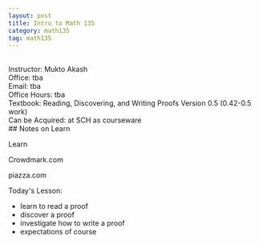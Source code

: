 ```yaml
---
layout: post
title: Intro to Math 135
category: math135
tag: math135
---
```

<div class="text-center">
<br>
Instructor: Mukto Akash
<br>
Office: tba
<br>
Email: tba
<br>
Office Hours: tba
<br>
Textbook: Reading, Discovering, and Writing Proofs Version 0.5 (0.42-0.5 work)
<br>
Can be Acquired: at SCH as courseware
<br>
</div>
## Notes on Learn

Learn

Crowdmark.com

piazza.com

Today's Lesson:
- learn to read a proof
- discover a proof
- investigate how to write a proof
- expectations of course
